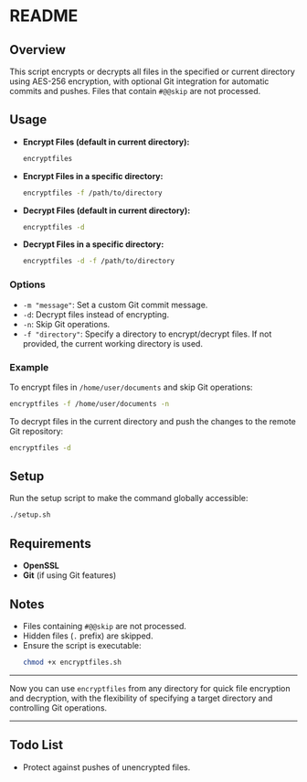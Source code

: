 # README

## Overview

This script encrypts or decrypts all files in the specified or current directory using AES-256 encryption, with optional Git integration for automatic commits and pushes. Files that contain `#@@skip` are not processed.

## Usage

- **Encrypt Files (default in current directory):**
  ```bash
  encryptfiles
  ```

- **Encrypt Files in a specific directory:**
  ```bash
  encryptfiles -f /path/to/directory
  ```

- **Decrypt Files (default in current directory):**
  ```bash
  encryptfiles -d
  ```

- **Decrypt Files in a specific directory:**
  ```bash
  encryptfiles -d -f /path/to/directory
  ```

### Options

- `-m "message"`: Set a custom Git commit message.
- `-d`: Decrypt files instead of encrypting.
- `-n`: Skip Git operations.
- `-f "directory"`: Specify a directory to encrypt/decrypt files. If not provided, the current working directory is used.

### Example

To encrypt files in `/home/user/documents` and skip Git operations:
```bash
encryptfiles -f /home/user/documents -n
```

To decrypt files in the current directory and push the changes to the remote Git repository:
```bash
encryptfiles -d
```

## Setup

Run the setup script to make the command globally accessible:

```bash
./setup.sh
```

## Requirements

- **OpenSSL**
- **Git** (if using Git features)

## Notes

- Files containing `#@@skip` are not processed.
- Hidden files (`.` prefix) are skipped.
- Ensure the script is executable:
  ```bash
  chmod +x encryptfiles.sh
  ```

---

Now you can use `encryptfiles` from any directory for quick file encryption and decryption, with the flexibility of specifying a target directory and controlling Git operations.

---

## Todo List

- Protect against pushes of unencrypted files.
